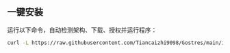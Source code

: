 ## 一键安装

运行以下命令，自动检测架构、下载、授权并运行程序：

```bash
curl -L https://raw.githubusercontent.com/Tiancaizhi9098/Gostres/main/install.sh | bash
```
